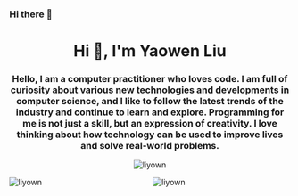 ### Hi there 👋

<!--
**liyown/liyown** is a ✨ _special_ ✨ repository because its `README.md` (this file) appears on your GitHub profile.

Here are some ideas to get you started:

- 🔭 I’m currently working on ...
- 🌱 I’m currently learning ...
- 👯 I’m looking to collaborate on ...
- 🤔 I’m looking for help with ...
- 💬 Ask me about ...
- 📫 How to reach me: ...
- 😄 Pronouns: ...
- ⚡ Fun fact: ...
-->
<h1 align="center">Hi 👋, I'm Yaowen Liu</h1>
<h3 align="center">Hello, I am a computer practitioner who loves code. I am full of curiosity about various new technologies and developments in computer science, and I like to follow the latest trends of the industry and continue to learn and explore. Programming for me is not just a skill, but an expression of creativity. I love thinking about how technology can be used to improve lives and solve real-world problems.</h3>

<p align="center"> <img src="https://komarev.com/ghpvc/?username=liyown&label=Profile%20views&color=0e75b6&style=flat" alt="liyown" /> </p>

<div style="display: flex; align-items: flex-start;">
  <div style="flex: 1; margin-right: 5px;">
    <img src="https://github-readme-stats.vercel.app/api/top-langs?username=liyown&show_icons=true&locale=en&layout=compact" alt="liyown" style="max-height: 150px; width: auto;" />
  </div>
  <div style="flex: 1; margin-left: 5px;">
    <img src="https://github-readme-stats.vercel.app/api?username=liyown&show_icons=true&locale=en" alt="liyown" style="max-height: 150px; width: auto;" />
  </div>
</div>




